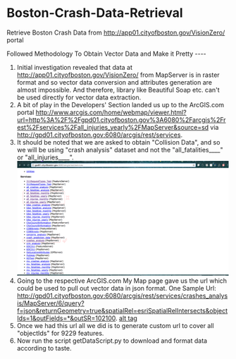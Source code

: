 # Boston-Crash-Data-Retrieval
Retrieve Boston Crash Data from http://app01.cityofboston.gov/VisionZero/ portal

Followed Methodology To Obtain Vector Data and Make it Pretty ----

1. Initial investigation revealed that data at http://app01.cityofboston.gov/VisionZero/ from MapServer is in raster format and so vector data conversion and attributes generation are almost impossible. And therefore, library like Beautiful Soap etc. can't be used directly for vector data extraction.
2. A bit of play in the Developers' Section landed us up to the ArcGIS.com portal http://www.arcgis.com/home/webmap/viewer.html?url=http%3A%2F%2Fgpd01.cityofboston.gov%3A6080%2Farcgis%2Frest%2Fservices%2Fall_injuries_yearly%2FMapServer&source=sd via http://gpd01.cityofboston.gov:6080/arcgis/rest/services.
3. It should be noted that we are asked to obtain "Collision Data", and so we will be using "crash analysis" dataset and not the "all_fatalities____" or "all_injuries____". ![alt tag](https://raw.githubusercontent.com/Zia-/Boston-Crash-Data-Retrieval/master/screenshots/1.png)
4. Going to the respective ArcGIS.com My Map page gave us the url which could be used to pull out vector data in json format. One Sample Url: http://gpd01.cityofboston.gov:6080/arcgis/rest/services/crashes_analysis/MapServer/6/query?f=json&returnGeometry=true&spatialRel=esriSpatialRelIntersects&objectIds=1&outFields=*&outSR=102100. [alt tag](https://raw.githubusercontent.com/Zia-/Boston-Crash-Data-Retrieval/master/screenshots/2.png)
5. Once we had this url all we did is to generate custom url to cover all "objectIds" for 9229 features.
6. Now run the script getDataScript.py to download and format data according to taste.
